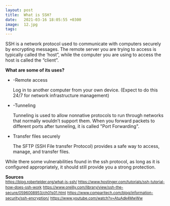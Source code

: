```yaml
---
layout: post
title:  What is SSH?
date:   2021-03-16 18:05:55 +0300
image:  12.jpg
tags:   
---
```


SSH is a network protocol used to communicate with computers securely by encrypting messages. The remote server you are trying to access is typically called the ‘host”, while the computer you are using to access the host is called the “client”.



<strong>What are some of its uses?  </strong>

<ul>
<li>-Remote access</li>
	<p> Log in to another computer from your own device. (Expect to do this 24/7 for network infrastructure management) </p>


<li>-Tunneling </li>
<p> Tunneling is used to allow nonnative protocols to run through networks that normally wouldn’t support them. When you forward packets to different ports after tunneling, it is called "Port Forwarding". </p>



<li>Transfer files securely </li>
<p>The SFTP (SSH File transfer Protocol) provides a safe way to access, manage, and transfer files.  </p>

</ul>
While there some vulnerabilities found in the ssh protocol, as long as it is configured appropriately, it should still provide you a strong protection.



<br>

<strong>Sources </strong> <br>
<small>https://blog.robertelder.org/what-is-ssh/ </small> 
<small>https://www.hostinger.com/tutorials/ssh-tutorial-how-does-ssh-work</small> 
<small>https://www.oreilly.com/library/view/ssh-the-secure/0596008953/ch01s01.html</small> 
<small>https://www.comparitech.com/blog/information-security/ssh-encryption/</small> 
<small>https://www.youtube.com/watch?v=AtuAdk4MwWw</small> 

